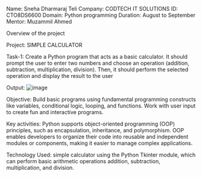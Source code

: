 Name: Sneha Dharmaraj Teli
Company: CODTECH IT SOLUTIONS
ID: CTO8DS6600
Domain: Python programming
Duration: August to September
Mentor: Muzammil Ahmed

Overview of the project

Project:  SIMPLE CALCULATOR

Task-1: Create a Python program that acts as a basic calculator. It should prompt the user to enter two numbers and choose an operation (addition, subtraction, multiplication, division). Then, it should perform the selected operation and display the result to the user

Output:
![image](https://github.com/user-attachments/assets/dd8a24cd-b70a-40c8-a276-c42220bfc8e8)

Objective:
Build basic programs using fundamental programming constructs like variables, conditional logic, looping, and functions. Work with user input to create fun and interactive programs.

Key activities:
Python supports object-oriented programming (OOP) principles, such as encapsulation, inheritance, and polymorphism. OOP enables developers to organize their code into reusable and independent modules or components, making it easier to manage complex applications.

Technology Used:
simple calculator using the Python Tkinter module, which can perform basic arithmetic operations addition, subtraction, multiplication, and division.
